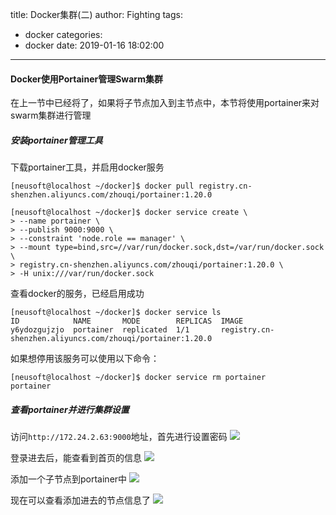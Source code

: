 title: Docker集群(二)
author: Fighting
tags:
  - docker
categories:
  - docker
date: 2019-01-16 18:02:00
---
#### Docker使用Portainer管理Swarm集群

在上一节中已经将了，如果将子节点加入到主节点中，本节将使用portainer来对swarm集群进行管理

##### 安装portainer管理工具
下载portainer工具，并启用docker服务
```shell
[neusoft@localhost ~/docker]$ docker pull registry.cn-shenzhen.aliyuncs.com/zhouqi/portainer:1.20.0

[neusoft@localhost ~/docker]$ docker service create \
> --name portainer \
> --publish 9000:9000 \
> --constraint 'node.role == manager' \
> --mount type=bind,src=//var/run/docker.sock,dst=/var/run/docker.sock \
> registry.cn-shenzhen.aliyuncs.com/zhouqi/portainer:1.20.0 \
> -H unix:///var/run/docker.sock
```

<!--more-->

查看docker的服务，已经启用成功
```shell
[neusoft@localhost ~/docker]$ docker service ls
ID            NAME       MODE        REPLICAS  IMAGE
y6ydozgujzjo  portainer  replicated  1/1       registry.cn-shenzhen.aliyuncs.com/zhouqi/portainer:1.20.0
```
如果想停用该服务可以使用以下命令：
```shell
[neusoft@localhost ~/docker]$ docker service rm portainer
portainer
```

##### 查看portainer并进行集群设置
访问`http://172.24.2.63:9000`地址，首先进行设置密码
![](https://zhouqi-blog.oss-cn-shenzhen.aliyuncs.com/img/docker/8.png)

登录进去后，能查看到首页的信息
![](https://zhouqi-blog.oss-cn-shenzhen.aliyuncs.com/img/docker/9.png)

添加一个子节点到portainer中
![](https://zhouqi-blog.oss-cn-shenzhen.aliyuncs.com/img/docker/10.png)

现在可以查看添加进去的节点信息了
![](https://zhouqi-blog.oss-cn-shenzhen.aliyuncs.com/img/docker/11.png)